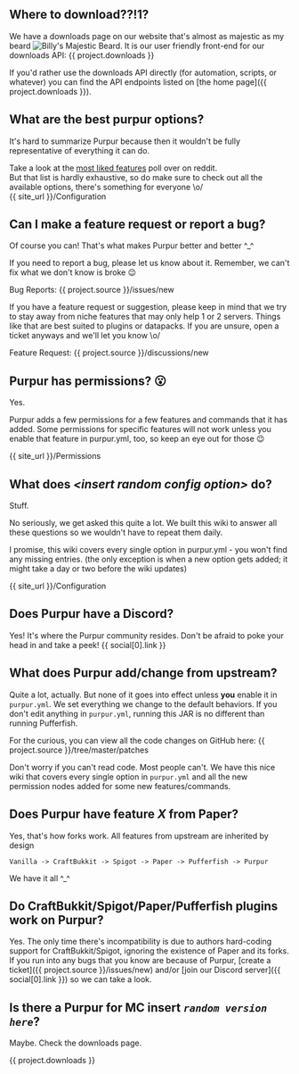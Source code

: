 ## Where to download??!1?

We have a downloads page on our website that's almost as majestic as my beard ![Billy's Majestic Beard](https://cdn.discordapp.com/emojis/768978823655063602.png?size=16). It is our user friendly front-end for our downloads API: {{ project.downloads }}

If you'd rather use the downloads API directly (for automation, scripts, or whatever) you can find the API endpoints listed on [the home page]({{ project.downloads }}).

## What are the best purpur options?

It's hard to summarize Purpur because then it wouldn't be fully representative of everything it can do.

Take a look at the [most liked features](https://www.reddit.com/r/admincraft/comments/pbx5le/what_is_your_favorite_purpur_feature/) poll over on reddit.  
But that list is hardly exhaustive, so do make sure to check out all the available options, there's something for everyone \o/  
{{ site_url }}/Configuration


## Can I make a feature request or report a bug?

Of course you can! That's what makes Purpur better and better ^_^

If you need to report a bug, please let us know about it. Remember, we can't fix what we don't know is broke :wink:

Bug Reports: {{ project.source }}/issues/new

If you have a feature request or suggestion, please keep in mind that we try to stay away from niche features that may only help 1 or 2 servers. Things like that are best suited to plugins or datapacks. If you are unsure, open a ticket anyways and we'll let you know \o/

Feature Request: {{ project.source }}/discussions/new

## Purpur has permissions? :open_mouth:

Yes.

Purpur adds a few permissions for a few features and commands that it has added. Some permissions for specific features will not work unless you enable that feature in purpur.yml, too, so keep an eye out for those :wink:

{{ site_url }}/Permissions

## What does *&lt;insert random config option>* do?

Stuff.

No seriously, we get asked this quite a lot. We built this wiki to answer all these questions so we wouldn't have to repeat them daily.

I promise, this wiki covers every single option in purpur.yml - you won't find any missing entries. (the only exception is when a new option gets added; it might take a day or two before the wiki updates)

{{ site_url }}/Configuration

## Does Purpur have a Discord?

Yes! It's where the Purpur community resides. Don't be afraid to poke your head in and take a peek! {{ social[0].link }}

## What does Purpur add/change from upstream?

Quite a lot, actually. But none of it goes into effect unless **you** enable it in `purpur.yml`. We set everything we change to the default behaviors. If you don't edit anything in `purpur.yml`, running this JAR is no different than running Pufferfish.

For the curious, you can view all the code changes on GitHub here: {{ project.source }}/tree/master/patches

Don't worry if you can't read code. Most people can't. We have this nice wiki that covers every single option in `purpur.yml` and all the new permission nodes added for some new features/commands.

## Does Purpur have feature *X* from Paper?

Yes, that's how forks work. All features from upstream are inherited by design

`Vanilla -> CraftBukkit -> Spigot -> Paper -> Pufferfish -> Purpur`

We have it all ^_^

## Do CraftBukkit/Spigot/Paper/Pufferfish plugins work on Purpur?

Yes. The only time there's incompatibility is due to authors hard-coding support for CraftBukkit/Spigot, ignoring the existence of Paper and its forks. If you run into any bugs that you know are because of Purpur, [create a ticket]({{ project.source }}/issues/new) and/or [join our Discord server]({{ social[0].link }}) so we can take a look.

## Is there a Purpur for MC insert _`random version here`_?
Maybe. Check the downloads page.

{{ project.downloads }}
